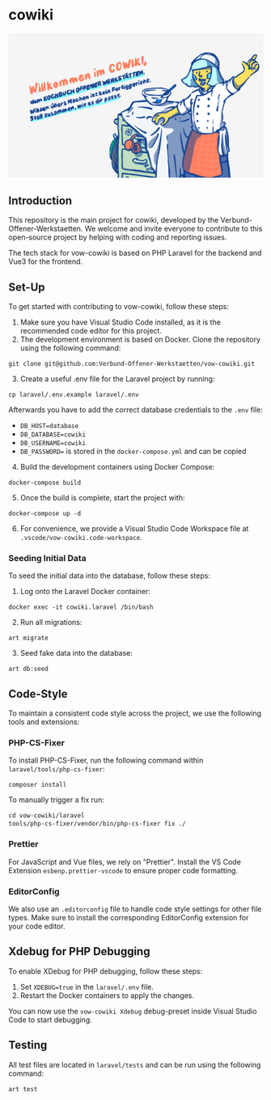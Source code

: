 # cowiki

<img src="header.jpg"/>

## Introduction

This repository is the main project for cowiki, developed by the Verbund-Offener-Werkstaetten. We welcome and invite everyone to contribute to this open-source project by helping with coding and reporting issues.

The tech stack for vow-cowiki is based on PHP Laravel for the backend and Vue3 for the frontend.

## Set-Up

To get started with contributing to vow-cowiki, follow these steps:

1. Make sure you have Visual Studio Code installed, as it is the recommended code editor for this project.
2. The development environment is based on Docker. Clone the repository using the following command:

```
git clone git@github.com:Verbund-Offener-Werkstaetten/vow-cowiki.git
```

3. Create a useful .env file for the Laravel project by running:

```
cp laravel/.env.example laravel/.env
```

Afterwards you have to add the correct database credentials to the `.env` file:
* `DB_HOST=database`
* `DB_DATABASE=cowiki`
* `DB_USERNAME=cowiki`
* `DB_PASSWORD=` is stored in the `docker-compose.yml` and can be copied

4. Build the development containers using Docker Compose:

```
docker-compose build
```

5. Once the build is complete, start the project with:

```
docker-compose up -d
```

6. For convenience, we provide a Visual Studio Code Workspace file at `.vscode/vow-cowiki.code-workspace`.

### Seeding Initial Data

To seed the initial data into the database, follow these steps:

1. Log onto the Laravel Docker container:

```
docker exec -it cowiki.laravel /bin/bash
```

2. Run all migrations:

```
art migrate
```

3. Seed fake data into the database:

```
art db:seed
```

## Code-Style

To maintain a consistent code style across the project, we use the following tools and extensions:

### PHP-CS-Fixer

To install PHP-CS-Fixer, run the following command within `laravel/tools/php-cs-fixer`:

```
composer install
```

To manually trigger a fix run:

```
cd vow-cowiki/laravel
tools/php-cs-fixer/vendor/bin/php-cs-fixer fix ./
```

### Prettier

For JavaScript and Vue files, we rely on "Prettier". Install the VS Code Extension `esbenp.prettier-vscode` to ensure proper code formatting.

### EditorConfig

We also use an `.editorconfig` file to handle code style settings for other file types. Make sure to install the corresponding EditorConfig extension for your code editor.

## Xdebug for PHP Debugging

To enable XDebug for PHP debugging, follow these steps:

1. Set `XDEBUG=true` in the `laravel/.env` file.
2. Restart the Docker containers to apply the changes.

You can now use the `vow-cowiki Xdebug` debug-preset inside Visual Studio Code to start debugging.

## Testing

All test files are located in `laravel/tests` and can be run using the following command: 

```
art test
```
